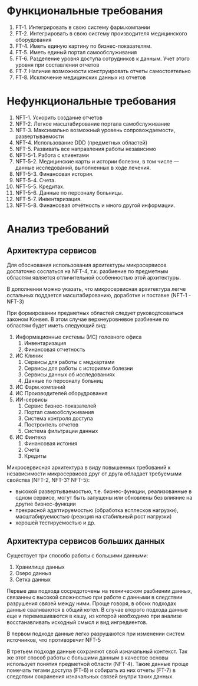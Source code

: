 # Функциональные требования

1. FT-1. Интегрировать в свою систему фарм.компании
2. FT-2. Интегрировать в свою систему производителя медицинского оборудования
12. FT-4. Иметь единую картину по бизнес-показателям.
13. FT-5. Иметь единый портал самообслуживания
14. FT-6. Разделение уровня доступа сотрудников к данным. Учет этого уровня при составлении отчетов
15. FT-7. Наличие возможности конструировать отчеты самостоятельно
16. FT-8. Исключение медицинских данных из отчетов

# Нефункциональные требования

1. NFT-1. Ускорить создание отчетов
2. NFT-2. Легкое масштабирование портала самобслуживание
3. NFT-3. Максимально возможный уровень сопровождаемости, развертываемости
4. NFT-4. Использование DDD (предметных областей)
3. NFT-5. Развивать все направления работы независимо
4.    NFT-5-1. Работа с клиентами
5.    NFT-5-2. Медицинские карты и истории болезни, в том числе — данные исследований, выполненных в ходе лечения.
6.    NFT-5-3. Финансовая история.
7.    NFT-5-4. Счета.
8.    NFT-5-5. Кредитах.
9.    NFT-5-6. Данные по персоналу больницы.
10.   NFT-5-7. Инвентаризация.
11.   NFT-5-8. Финансовая отчётность и много другой информации.

# Анализ требований

## Архитектура сервисов

Для обоснования использования архитектуры микросервисов достаточно сослаться на NFT-4, т.к. разбиение по предметным областям является отличительной особенностью этой архитектуры.

В дополнении можно указать, что микросервисная архитектура легче остальных поддается масштабированию, доработке и поставке (NFT-1 - NFT-3)

При формировании предметных областей следует руководтсоваться законом Конвея. В этом случае верхнеуровневое разбиение по областям будет иметь следующий вид:
1. Информационные системы (ИС) головного офиса
   1. Инвентаризация
   2. Финансовая отчетность
2. ИС Клиник
   1. Сервисы для работы с медкартами
   2. Сервисы для работы с историями болезни
   3. Сервисы данных об исследованиях
   4. Данные по персоналу больниц
3. ИС Фарм.компаний
4. ИС Производителей оборудрования
5. ИИ-сервисы
   1. Сервис бизнес-показателей
   2. Портал самообслуживания
   3. Система контроля доступа
   4. Построитель отчетов
   5. Система фильтрации данных
6. ИС Финтеха
   1. Финансовая истония
   2. Счета
   3. Кредиты

Микросервисная архитектура в виду повышенных требований к независимости микросервисов друг от друга обладает требуемыми свойства (NFT-2, NFT-3? NFT-5):
- высокой развертываемостью, т.е. бизнес-функции, реализованные в одном сервисе, могут быть запущены или обновлены без влияние на другие бизнес-функции
- прекрасной адаптируемостью (обработка всплесков нагрузки), масштабируемостью (реакция на стабильный рост нагрузки)
- хорошей тестируемостью
и др.



## Архитектура сервисов больших данных

Существует три способо работы с большими данными:
1. Хранилище данных
2. Озеро данныз
3. Сетка данных

Первые два подхода сосредоточены на техническом разбиении данных, связанны с высокой сложностью при работе с данными в следствии разрушения связей между ними. Проще говоря, в обоих подходах данные сваливаются в общий котел. В случае второго подхода данные еще и перемешиваются в кашу, из которой необходимо при анализе восстанавливать исходный смысл и вид ингредиентов.

В первом подходе данные легко разрушаются при изменении систем источников, что противоречит NFT-5

В третьем подходе данные сохраняют свой изначальный контекст. Так же этот способ работы с большими данным в качестве основы использует понятия предметной области (NFT-4). Такие данные проще помечать тегами доступа (FT-6) и собирать из них отчеты (FT-7) в следствии сохранения изначальных связей внутри таких данных.

